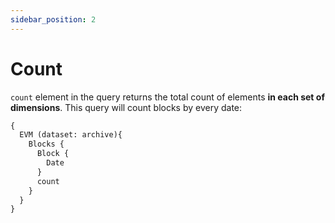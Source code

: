 ```yaml
---
sidebar_position: 2
---
```


#  Count

 ```count``` element in the query returns the total count of elements **in each set of dimensions**.
This query will count blocks by every date:


```graphql
{
  EVM (dataset: archive){
    Blocks {
      Block {
        Date
      }
      count
    }
  }
}
```



